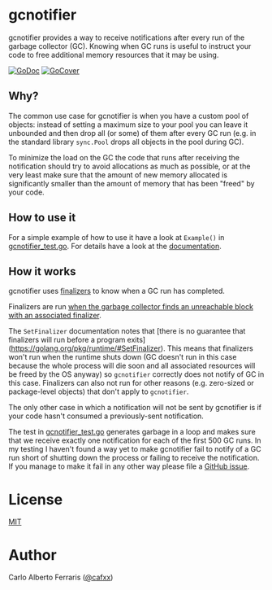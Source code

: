 # gcnotifier

gcnotifier provides a way to receive notifications after every run of the
garbage collector (GC). Knowing when GC runs is useful to instruct your code to
free additional memory resources that it may be using.

[![GoDoc](https://godoc.org/github.com/CAFxX/gcnotifier?status.svg)](http://godoc.org/github.com/CAFxX/gcnotifier)
[![GoCover](http://gocover.io/_badge/github.com/CAFxX/gcnotifier)](http://gocover.io/github.com/CAFxX/gcnotifier)

## Why?
The common use case for gcnotifier is when you have a custom pool of objects:
instead of setting a maximum size to your pool you can leave it unbounded and
then drop all (or some) of them after every GC run (e.g. in the standard library
`sync.Pool` drops all objects in the pool during GC).

To minimize the load on the GC the code that runs after receiving the
notification should try to avoid allocations as much as possible, or at the
very least make sure that the amount of new memory allocated is significantly
smaller than the amount of memory that has been "freed" by your code.

## How to use it
For a simple example of how to use it have a look at `Example()` in
[gcnotifier_test.go](gcnotifier_test.go). For details have a look at the
[documentation](https://godoc.org/github.com/CAFxX/gcnotifier).

## How it works
gcnotifier uses [finalizers](https://golang.org/pkg/runtime/#SetFinalizer) to
know when a GC run has completed.

Finalizers are run [when the garbage collector finds an unreachable block with
an associated finalizer](https://golang.org/pkg/runtime/#SetFinalizer).

The `SetFinalizer` documentation notes that [there is no guarantee that
finalizers will run before a program exits]
(https://golang.org/pkg/runtime/#SetFinalizer). This means that finalizers won't
run when the runtime shuts down (GC doesn't run in this case because the whole
process will die soon and all associated resources will be freed by the OS
anyway) so `gcnotifier` correctly does not notify of GC in this case. Finalizers
can also not run for other reasons (e.g. zero-sized or package-level objects)
that don't apply to `gcnotifier`.

The only other case in which a notification will not be sent by gcnotifier is if
your code hasn't consumed a previously-sent notification.

The test in [gcnotifier_test.go](gcnotifier_test.go) generates garbage in a loop
and makes sure that we receive exactly one notification for each of the first
500 GC runs. In my testing I haven't found a way yet to make gcnotifier fail to
notify of a GC run short of shutting down the process or failing to receive the
notification. If you manage to make it fail in any other way please file a
[GitHub issue](https://github.com/CAFxX/gcnotifier/issues/new).

# License
[MIT](LICENSE)

# Author
Carlo Alberto Ferraris ([@cafxx](https://twitter.com/cafxx))
